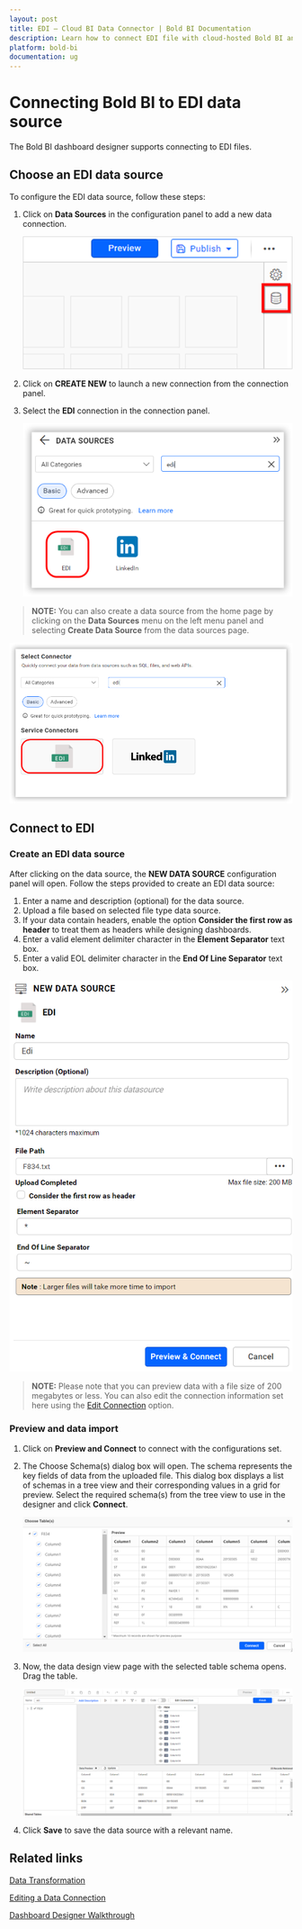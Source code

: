 ```yaml
---
layout: post
title: EDI – Cloud BI Data Connector | Bold BI Documentation
description: Learn how to connect EDI file with cloud-hosted Bold BI and create data source for dashboard preparation.
platform: bold-bi
documentation: ug
---
```

 
# Connecting Bold BI to EDI data source
The Bold BI dashboard designer supports connecting to EDI files.

## Choose an EDI data source
To configure the EDI data source, follow these steps: 
1. Click on **Data Sources** in the configuration panel to add a new data connection.

   ![Data source icon](/static/assets/working-with-datasource/data-connectors/images/common/DataSourcesIcon.png)

2. Click on **CREATE NEW** to launch a new connection from the connection panel.
3. Select the **EDI** connection in the connection panel.

   ![Choose data source](/static/assets/working-with-datasource/data-connectors/images/Edi/ChooseDS.png)

> **NOTE:**  You can also create a data source from the home page by clicking on the **Data Sources** menu on the left menu panel and selecting **Create Data Source** from the data sources page.

   ![Choose data source from server](/static/assets/working-with-datasource/data-connectors/images/Edi/ChooseDS_server.png)

## Connect to EDI
### Create an EDI data source
After clicking on the data source, the **NEW DATA SOURCE** configuration panel will open. Follow the steps provided to create an EDI data source:
1.	Enter a name and description (optional) for the data source.
2.	Upload a file based on selected file type data source.
3.	If your data contain headers, enable the option **Consider the first row as header** to treat them as headers while designing dashboards.
4.	Enter a valid element delimiter character in the **Element Separator** text box.
5.	Enter a valid EOL delimiter character in the **End Of Line Separator** text box.

   ![EDI Connection](/static/assets/working-with-datasource/data-connectors/images/Edi/Edi_Connection.png)

> **NOTE:** Please note that you can preview data with a file size of 200 megabytes or less. You can also edit the connection information set here using the [Edit Connection](/working-with-data-sources/editing-a-data-connection/) option.

### Preview and data import
1. Click on **Preview and Connect** to connect with the configurations set.
2. The Choose Schema(s) dialog box will open. The schema represents the key fields of data from the uploaded file. This dialog box displays a list of schemas in a tree view and their corresponding values in a grid for preview. Select the required schema(s) from the tree view to use in the designer and click **Connect**.

   ![Preview](/static/assets/working-with-datasource/data-connectors/images/Edi/Preview_Extract.png)

3. Now, the data design view page with the selected table schema opens. Drag the table.

   ![Query Editor](/static/assets/working-with-datasource/data-connectors/images/Edi/QueryEditor_Extract.png)

4. Click **Save** to save the data source with a relevant name.

## Related links
[Data Transformation](/working-with-data-sources/data-modeling/joining-table/)

[Editing a Data Connection](/working-with-data-sources/editing-a-data-connection/)   

[Dashboard Designer Walkthrough](/getting-started/creating-dashboard/)